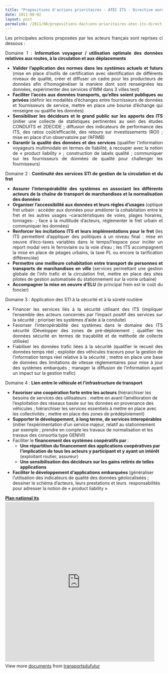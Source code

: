 ```yaml
---
title: "Propositions d'actions prioritaires - ATEC ITS - Directive européenne ITS"
date: 2011-08-02
layout: post
permalink: /2011/08/propositions-dactions-prioritaires-atec-its-directive-europeenne-its.html
---
```


<p style="text-align: justify;">Les principales actions proposées par les acteurs français sont reprises ci dessous :</p> <p style="text-align: justify;">Domaine 1 : <strong>Information voyageur / utilisation optimale des données relatives aux routes, à la circulation et aux déplacements</strong></p> <ul style="text-align: justify;"> <li><strong>Valider l’application des normes dans les systèmes actuels et futurs </strong>(mise en place d’outils de certification avec identification de différents niveaux de qualité, créer et diffuser un cadre pour les producteurs de données afin d’homogénéiser la manière dont sont renseignées les données, expérimenter des services d’IMM dans 3 villes test)</li> <li><strong>Faciliter l’accès aux données transports, qu’elles soient publiques ou privées </strong>(définir les modalités d’échanges entre fournisseurs de données et fournisseurs de service, mettre en place une bourse d’échange qui renseigne ou qualifie les données)<strong></strong></li> <li><strong>Sensibiliser les décideurs et le grand public sur les apports des ITS </strong>(initier une collecte de statistiques pertinentes au sein des études CONDUITS et 2DECIDE ; diffusion des indicateurs de performance des ITS, des ratios coût/efficacité, des retours sur investissements (ROI) ; mise en place d’un observatoire par l’AFIMB)</li> <li><strong>Garantir la qualité des données et des services </strong>(qualifier l’information voyageurs multimodale en termes de fiabilité, à recouper avec la notion de « product liability » ; construction de labels qualité ; communiquer sur les fournisseurs de données de qualité pour challenger les fournisseurs) </li></ul>  <!--more-->    <p style="text-align: justify;">Domaine 2 : <strong>Continuité des services STI de gestion de la circulation et du fret </strong></p> <ul style="text-align: justify;"> <li><strong>Assurer l’interopérabilité des systèmes en associant les différents acteurs de la chaîne de transport de marchandises et la normalisation des données </strong></li> <li><strong>Organiser l’accessibilité aux données et leurs règles d’usages </strong>(optique fret urbain : accéder aux données pour améliorer la cohabitation entre le fret et les autres usages –caractéristiques de voies, plages horaires, tonnages- ; face à la multitude d’acteurs, réglementer le fret urbain et communiquer les données)</li> <li><strong>Renforcer les incitations ITS et leurs implémentations pour le fret </strong>(les ITS permettent d’appliquer des politiques à un niveau final : mise en oeuvre d’éco-taxes variables dans le temps/l’espace pour inciter un report modal vers le ferroviaire ou la voie d’eau ; les ITS accompagnent la mise en place de péages urbains, la taxe PL ou encore la tarification différenciée)</li> <li><strong>Permettre une meilleure cohabitation entre transport de personnes et transports de marchandises en ville </strong>(services permettant une gestion globale de l’info trafic et la circulation fret, mettre en place des sites pilotes de gestion automatisée du stationnement sur la voirie urbaine)</li> <li><strong>Accompagner la mise en oeuvre d’ELU </strong>(le principal frein est le coût du foncier)</li> </ul> <p style="text-align: justify;">Domaine 3 : Application des STI à la sécurité et à la sûreté routière</p> <ul style="text-align: justify;"> <li>Financer les services liés à la sécurité utilisant des ITS (impliquer l’ensemble des acteurs concernés par l’impact positif des services sur la sécurité ; prioriser les systèmes d’aide à la conduite)</li> <li>Favoriser l’interopérabilité des systèmes dans le domaine des ITS sécurité (Développer des zones de pré-déploiement ; qualifier les données sécurité en termes de traçabilité et de méthode de collecte utilisée)</li> <li>Fiabiliser les données trafic liées à la sécurité (qualifier le recueil des données temps réel ; exploiter des véhicules traceurs pour la gestion de l’information temps réel relative à la sécurité ; mettre en place une base de données des limitations de vitesse réglementaires pour mise à jour des systèmes embarqués ; manager la diffusion de l’information ayant un impact sur la gestion trafic)</li> </ul> <p style="text-align: justify;">Domaine 4 : <strong>Lien entre le véhicule et l’infrastructure de transport</strong></p> <ul> <li><strong>Favoriser une coopération forte entre les acteurs </strong>(hiérarchiser les besoins de services des utilisateurs : mettre en avant l’amélioration de l’exploitation des réseaux basée sur les données en provenance des véhicules ; hiérarchiser les services essentiels à mettre en place avec les collectivités ; mettre en place des zones de prédéploiement)</li> <li><strong>Supporter le développement, à long terme, de services interopérables </strong>(initier l’expérimentation d’un service majeur, relatif au stationnement par exemple ; prendre en compte les travaux de normalisation et les travaux des consortia type GENIVI)</li> <li>Faciliter le <strong>financement des systèmes coopératifs par </strong>: <ul> <li><strong>Une répartition du financement des applications coopératives par l’implication de tous les acteurs y participant et y ayant un intérêt </strong>(exploitant routier, assureur)</li> <li><strong>Une sensibilisation des décideurs sur les gains retirés de telles applications</strong></li> </ul> </li> <li><strong>Faciliter le développement d’applications embarquées </strong>(généraliser l’utilisation des indicateurs de qualité des données géolocalisées ; dessiner le schéma d’acteurs, leurs prestations et leurs  responsabilités pour adresser la notion de « product liability »</li> </ul> <div id="__ss_8694373" style="width: 477px;"><strong style="display: block; margin: 12px 0 4px;"><a href="http://www.slideshare.net/transportsdufutur/plan-national-its" target="_blank" title="Plan national its">Plan national its</a></strong> <iframe frameborder="0" height="510" marginheight="0" marginwidth="0" scrolling="no" src="http://www.slideshare.net/slideshow/embed_code/8694373" width="477"></iframe> <div style="padding: 5px 0 12px;">View more <a href="http://www.slideshare.net/" target="_blank">documents</a> from <a href="http://www.slideshare.net/transportsdufutur" target="_blank">transportsdufutur</a></div> </div>